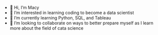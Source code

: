 - 👋 Hi, I’m Macy
- 👀 I’m interested in learning coding to become a data scientist
- 🌱 I’m currently learning Python, SQL, and Tableau
- 💞️ I’m looking to collaborate on ways to better prepare myself as I learn more about the field of cata science

<!---
AwayFairer/AwayFairer is a ✨ special ✨ repository because its `README.md` (this file) appears on your GitHub profile.
You can click the Preview link to take a look at your changes.
--->
